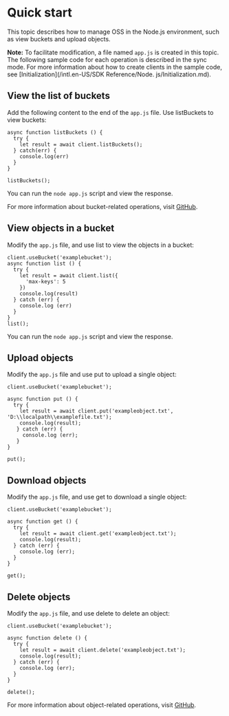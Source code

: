 # Quick start

This topic describes how to manage OSS in the Node.js environment, such as view buckets and upload objects.

**Note:** To facilitate modification, a file named `app.js` is created in this topic. The following sample code for each operation is described in the sync mode. For more information about how to create clients in the sample code, see [Initialization](/intl.en-US/SDK Reference/Node. js/Initialization.md).

## View the list of buckets

Add the following content to the end of the `app.js` file. Use listBuckets to view buckets:

```
async function listBuckets () {
  try {
    let result = await client.listBuckets();
  } catch(err) {
    console.log(err)
  }
}

listBuckets();            
```

You can run the `node app.js` script and view the response.

For more information about bucket-related operations, visit [GitHub](https://github.com/ali-sdk/ali-oss/blob/master/test/node/bucket.test.js).

## View objects in a bucket

Modify the `app.js` file, and use list to view the objects in a bucket:

```
client.useBucket('examplebucket');
async function list () {
  try {
    let result = await client.list({
      'max-keys': 5
    })
    console.log(result)
  } catch (err) {
    console.log (err)
  }
}
list();
```

You can run the `node app.js` script and view the response.

## Upload objects

Modify the `app.js` file and use put to upload a single object:

```
client.useBucket('examplebucket');

async function put () {
  try {
    let result = await client.put('exampleobject.txt', 'D:\\localpath\\examplefile.txt');
    console.log(result);
   } catch (err) {
     console.log (err);
   }
}

put();           
```

## Download objects

Modify the `app.js` file, and use get to download a single object:

```
client.useBucket('examplebucket');

async function get () {
  try {
    let result = await client.get('exampleobject.txt');
    console.log(result);
  } catch (err) {
    console.log (err);
  }
}

get();            
```

## Delete objects

Modify the `app.js` file, and use delete to delete an object:

```
client.useBucket('examplebucket');

async function delete () {
  try {
    let result = await client.delete('exampleobject.txt');
    console.log(result);
  } catch (err) {
    console.log (err);
  }
}

delete();            
```

For more information about object-related operations, visit [GitHub](https://github.com/ali-sdk/ali-oss/blob/master/test/node/object.test.js).

